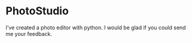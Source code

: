 # PhotoStudio
I've created a photo editor with python. I would be glad if you could send me your feedback.
